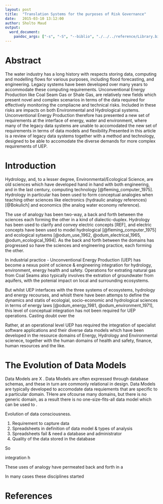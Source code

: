 ```yaml
---
layout: post
title:  "Translation Systems for the purposes of Risk Governance"
date:   2015-03-10 13:12:00
author: Sholto Maud
output: 
  word_document:
    pandoc_args: ["-s", "-S", "--biblio", "./../../reference/Library.bib", "--csl", "./../../reference/chicago-author-date.csl"]
---
```


# Abstract

The water industry has a long history with respects storing data, computing and modelling flows for various purposes, including flood forecasting, and engineering. Legacy systems have been developed over many years to accommodate these computing requirements. Unconventional Energy Production like Coal Seam Gas or Shale Gas, are relatively new fields which present novel and complex scenarios in terms of the data required for effectively monitoring the compliacne and technical risks. Included in these risks are impacts on both Environmental and Hydrological systems. Unconventional Energy Production therefore has presented a new set of requirements at the interface of energy, water and environment, where many of the legacy data systems are unable to accomodated the new set of requirements in terms of data models and flexibility.Presented in this article is a review of legacy data systems together with a method and technology, designed to be able to accomodate the diverse demands for more complex requirements of UEP.

# Introduction

Hydrology, and, to a lesser degree, Environmental/Ecological Science, are old sciences which have developed hand in hand with both engineering, and in the last century, computing technology [@fleming_computer_1975]. Hydrology in particular has been used to form conceptual analogies when teaching other sciences like electronics (hydraulic analogy references) [@Bokulich] and economics (the analog water economy reference). 

The use of analogy has been two-way, a back and forth between the sciences each forming the other in a kind of dialectic-duplex. Hydrology has been used to clarify and convey electric concepts [REF], and electric concepts have been used to model hydrological [@fleming_computer_1975] and ecological sytsems [@odum_use_1962, @odum_electrical_1965, @odum_ecological_1994]. As the back and forth between the domains has progressed so have the sciences and engineering practice, each forming the other. 


In industrial practice - 
Unconventional Energy Production (UEP) has become a nexus point of science & engineering integration for hydrology, environment, energy health and safety. Operations for extrating natural gas from Coal Seams also typically involves the extration of groundwater from aquifers, with the potenial impact on local and surrounding ecosystems.

But whilst UEP interfaces with the three systems of ecosystems, hydrology and energy recourses, and whislt there have been attemps to define the dynamics and statis of ecologial, socio-economic and hydrological sciences in terms of energy laws [@odum_energy_1981, @odum_environment_1971], this level of conceptual integration has not been required for UEP operations. Casting doubt over the  

Rather, at an operational level UEP has required the integration of specialist software applications and their diverse data models which have been developed in the resource domains of Energy, Hydrology and Environmental scienece, together with the human domains of health and safety, finance, human resources and the like.

# The Evolution of Data Models

Data Models are X . Data Models are often expressed through database schemas, and these in turn are commonly relational in design. Data Models are typically developed to accomodate data requiements that are specific to a particular domain. THere are ofcourse many domains, but there is no generic domain, as a result there is no one-size-fits-all data model which can be used to .


Evolution of data consciousness.

1. Requirement to capture data
2. Spreadsheets in definition of data model & types of analysis
3. Spreadsheets fail & need a database and administrator
4. Quality of the data stored in the database 







So 

 integration h




These uses of analogy have permeated back and forth in a    


In many cases these disciplines started 



# 



# References
